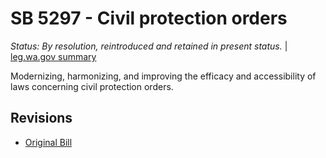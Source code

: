 # SB 5297 - Civil protection orders
*Status: By resolution, reintroduced and retained in present status.* | [leg.wa.gov summary](https://app.leg.wa.gov/billsummary?BillNumber=5297&Year=2021)

Modernizing, harmonizing, and improving the efficacy and accessibility of laws concerning civil protection orders.

## Revisions
* [Original Bill](1/)